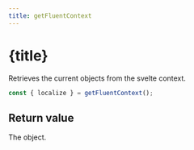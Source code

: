 ```yaml
---
title: getFluentContext
---
```


<script>
	import ReferenceLink from '$site/ReferenceLink.svelte'
</script>

# {title}

Retrieves the current <ReferenceLink name="FluentContext" /> objects from the svelte context.

```ts
const { localize } = getFluentContext();
```

## Return value

The <ReferenceLink name="FluentContext" /> object.
